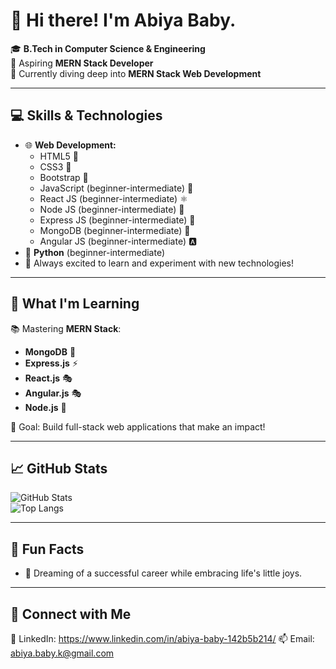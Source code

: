# 👋 Hi there! I'm Abiya Baby.  
🎓 **B.Tech in Computer Science & Engineering**  
🌟 Aspiring **MERN Stack Developer**  
🚀 Currently diving deep into **MERN Stack Web Development**  

---

## 💻 Skills & Technologies  
- 🌐 **Web Development:**  
  - HTML5 🌟  
  - CSS3 🎨  
  - Bootstrap 💅  
  - JavaScript (beginner-intermediate) 📜
  - React JS (beginner-intermediate) ⚛️
  - Node JS (beginner-intermediate) 🌳
  - Express JS (beginner-intermediate) 🚂
  - MongoDB (beginner-intermediate) 🍃
  - Angular JS (beginner-intermediate) 🅰️
- 🐍 **Python** (beginner-intermediate)
- 🔧 Always excited to learn and experiment with new technologies!

---

## 🌱 What I'm Learning  
📚 Mastering **MERN Stack**:  
- **MongoDB** 🌱  
- **Express.js** ⚡  
- **React.js** 🎭
- **Angular.js** 🎭  
- **Node.js** 🔧  

🎯 Goal: Build full-stack web applications that make an impact!

---

## 📈 GitHub Stats  
![GitHub Stats](https://github-readme-stats.vercel.app/api?username=abiyababy8&show_icons=true&theme=radical)  
![Top Langs](https://github-readme-stats.vercel.app/api/top-langs/?username=abiyababy8&layout=compact&theme=radical)  

---

## 🐾 Fun Facts      
- 🌟 Dreaming of a successful career while embracing life's little joys.  

---

## 🔗 Connect with Me   
💼 LinkedIn: https://www.linkedin.com/in/abiya-baby-142b5b214/
📫 Email: abiya.baby.k@gmail.com  

